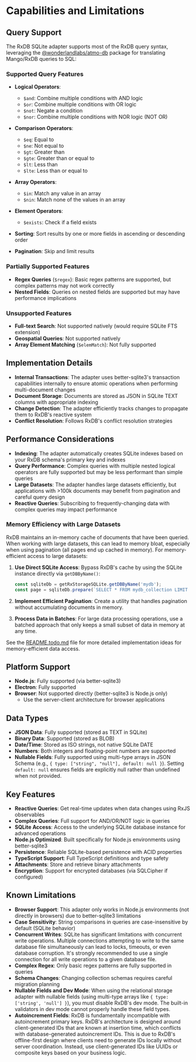 # Capabilities and Limitations

## Query Support

The RxDB SQLite adapter supports most of the RxDB query syntax, leveraging the [@wonderlandlabs/atmo-db](https://www.npmjs.com/package/@wonderlandlabs/atmo-db) package for translating Mango/RxDB queries to SQL:

### Supported Query Features

- **Logical Operators**:
  - `$and`: Combine multiple conditions with AND logic
  - `$or`: Combine multiple conditions with OR logic
  - `$not`: Negate a condition
  - `$nor`: Combine multiple conditions with NOR logic (NOT OR)

- **Comparison Operators**:
  - `$eq`: Equal to
  - `$ne`: Not equal to
  - `$gt`: Greater than
  - `$gte`: Greater than or equal to
  - `$lt`: Less than
  - `$lte`: Less than or equal to

- **Array Operators**:
  - `$in`: Match any value in an array
  - `$nin`: Match none of the values in an array

- **Element Operators**:
  - `$exists`: Check if a field exists

- **Sorting**: Sort results by one or more fields in ascending or descending order
- **Pagination**: Skip and limit results

### Partially Supported Features

- **Regex Queries** (`$regex`): Basic regex patterns are supported, but complex patterns may not work correctly
- **Nested Fields**: Queries on nested fields are supported but may have performance implications

### Unsupported Features

- **Full-text Search**: Not supported natively (would require SQLite FTS extension)
- **Geospatial Queries**: Not supported natively
- **Array Element Matching** (`$elemMatch`): Not fully supported

## Implementation Details

- **Internal Transactions**: The adapter uses better-sqlite3's transaction capabilities internally to ensure atomic operations when performing multi-document changes
- **Document Storage**: Documents are stored as JSON in SQLite TEXT columns with appropriate indexing
- **Change Detection**: The adapter efficiently tracks changes to propagate them to RxDB's reactive system
- **Conflict Resolution**: Follows RxDB's conflict resolution strategies

## Performance Considerations

- **Indexing**: The adapter automatically creates SQLite indexes based on your RxDB schema's primary key and indexes
- **Query Performance**: Complex queries with multiple nested logical operators are fully supported but may be less performant than simple queries
- **Large Datasets**: The adapter handles large datasets efficiently, but applications with >100k documents may benefit from pagination and careful query design
- **Reactive Queries**: Subscribing to frequently-changing data with complex queries may impact performance

### Memory Efficiency with Large Datasets

RxDB maintains an in-memory cache of documents that have been queried. When working with large datasets, this can lead to memory bloat, especially when using pagination (all pages end up cached in memory). For memory-efficient access to large datasets:

1. **Use Direct SQLite Access**: Bypass RxDB's cache by using the SQLite instance directly via `getDBByName()`:
   ```javascript
   const sqliteDb = getRxStorageSQLite.getDBByName('mydb');
   const page = sqliteDb.prepare(`SELECT * FROM mydb_collection LIMIT 50 OFFSET 100`).all();
   ```

2. **Implement Efficient Pagination**: Create a utility that handles pagination without accumulating documents in memory.

3. **Process Data in Batches**: For large data processing operations, use a batched approach that only keeps a small subset of data in memory at any time.

See the [README.todo.md](./README.todo.md) file for more detailed implementation ideas for memory-efficient data access.

## Platform Support

- **Node.js**: Fully supported (via better-sqlite3)
- **Electron**: Fully supported
- **Browser**: Not supported directly (better-sqlite3 is Node.js only)
  - Use the server-client architecture for browser applications

## Data Types

- **JSON Data**: Fully supported (stored as TEXT in SQLite)
- **Binary Data**: Supported (stored as BLOB)
- **Date/Time**: Stored as ISO strings, not native SQLite DATE
- **Numbers**: Both integers and floating-point numbers are supported
- **Nullable Fields**: Fully supported using multi-type arrays in JSON Schema (e.g., `{ type: ["string", "null"], default: null }`). Setting `default: null` ensures fields are explicitly null rather than undefined when not provided.

## Key Features

- **Reactive Queries**: Get real-time updates when data changes using RxJS observables
- **Complex Queries**: Full support for AND/OR/NOT logic in queries
- **SQLite Access**: Access to the underlying SQLite database instance for advanced operations
- **Node.js Optimized**: Built specifically for Node.js environments using better-sqlite3
- **Persistence**: Reliable SQLite-based persistence with ACID properties
- **TypeScript Support**: Full TypeScript definitions and type safety
- **Attachments**: Store and retrieve binary attachments
- **Encryption**: Support for encrypted databases (via SQLCipher if configured)

## Known Limitations

- **Browser Support**: This adapter only works in Node.js environments (not directly in browsers) due to better-sqlite3 limitations
- **Case Sensitivity**: String comparisons in queries are case-insensitive by default (SQLite behavior)
- **Concurrent Writes**: SQLite has significant limitations with concurrent write operations. Multiple connections attempting to write to the same database file simultaneously can lead to locks, timeouts, or even database corruption. It's strongly recommended to use a single connection for all write operations to a given database file.
- **Complex Regex**: Only basic regex patterns are fully supported in queries
- **Schema Changes**: Changing collection schemas requires careful migration planning
- **Nullable Fields and Dev Mode**: When using the relational storage adapter with nullable fields (using multi-type arrays like `{ type: ['string', 'null'] }`), you must disable RxDB's dev mode. The built-in validators in dev mode cannot properly handle these field types.
- **Autoincrement Fields**: RxDB is fundamentally incompatible with autoincrement primary keys. RxDB's architecture is designed around client-generated IDs that are known at insertion time, which conflicts with database-generated autoincrement IDs. This is due to RxDB's offline-first design where clients need to generate IDs locally without server coordination. Instead, use client-generated IDs like UUIDs or composite keys based on your business logic.
